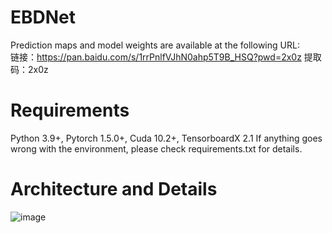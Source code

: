 # EBDNet

Prediction maps and model weights are available at the following URL:  
链接：https://pan.baidu.com/s/1rrPnlfVJhN0ahp5T9B_HSQ?pwd=2x0z 
提取码：2x0z

# Requirements
Python 3.9+, Pytorch 1.5.0+, Cuda 10.2+, TensorboardX 2.1
If anything goes wrong with the environment, please check requirements.txt for details.

# Architecture and Details
![image](https://github.com/user-attachments/assets/7a74f0b0-b8fd-49fb-b52d-fe8d4c607a37)

